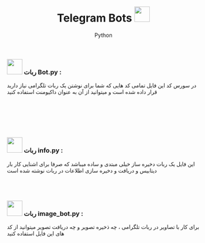 <h1 align=center>
  Telegram Bots
  <img src="https://img.icons8.com/?size=100&id=k4jADXhS5U1t&format=png&color=000000" width=40px>
</h1>
<p align=center>Python</p>
<br>
<h3>
  <img src="https://img.icons8.com/?size=100&id=pnUfrhjBRScY&format=png&color=000000" width=40px>
  ربات Bot.py :
</h3>
<p>در سورس کد این فایل تمامی کد هایی که شما برای نوشتن یک ربات تلگرامی نیاز دارید قرار داده شده است و میتوانید از آن به عنوان داکیومنت استفاده کنید</p>
<br>
<h1></h1>
<br>
<h3>
  <img src="https://img.icons8.com/?size=100&id=pnUfrhjBRScY&format=png&color=000000" width=40px>
  ربات info.py :
</h3>
<p>این فایل یک ربات دخیره ساز خیلی مبتدی و ساده میباشد که صرفا برای اشنایی کار بار دیتابیس و دریافت و دخیره سازی اطلاعات در ربات نوشته شده است</p>
<br>
<h1></h1>
<h3>
  <img src="https://img.icons8.com/?size=100&id=pnUfrhjBRScY&format=png&color=000000" width=40px>
  ربات image_bot.py :
</h3>
<p>برای کار با تصاویر در ربات تلگرامی ، چه ذخیره تصویر و چه دریافت تصویر میتوانید از کد های این فایل استفاده کنید</p>
<br>
